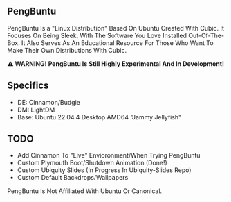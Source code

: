 ## PengBuntu

PengBuntu Is a "Linux Distribution" Based On Ubuntu Created With Cubic.
It Focuses On Being Sleek, With The Software You Love Installed Out-Of-The-Box.
It Also Serves As An Educational Resource For Those Who Want To Make Their Own Distributions With Cubic.

**⚠️ WARNING! PengBuntu Is Still Highly Experimental And In Development!**

## Specifics

- DE: Cinnamon/Budgie
- DM: LightDM
- Base: Ubuntu 22.04.4 Desktop AMD64 "Jammy Jellyfish"

## TODO

- Add Cinnamon To "Live" Envioronment/When Trying PengBuntu
- Custom Plymouth Boot/Shutdown Animation (Done!)
- Custom Ubiquity Slides (In Progress In Ubiquity-Slides Repo)
- Custom Default Backdrops/Wallpapers

PengBuntu Is Not Affiliated With Ubuntu Or Canonical.

